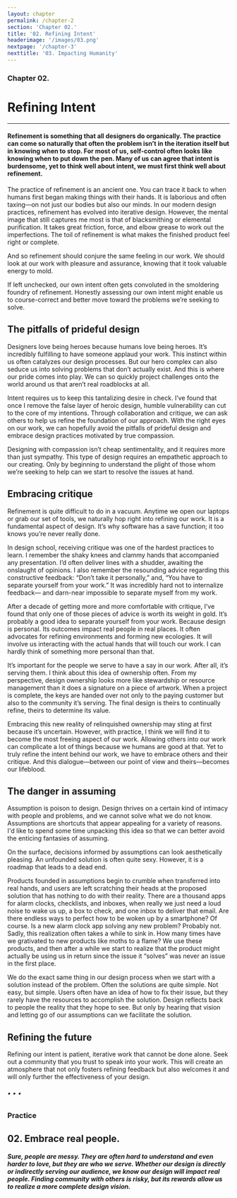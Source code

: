 ```yaml
---
layout: chapter
permalink: /chapter-2
section: 'Chapter 02.'
title: '02. Refining Intent'
headerimage: '/images/03.png'
nextpage: '/chapter-3'
nexttitle: '03. Impacting Humanity'
---
```


### Chapter 02.
# Refining Intent

---

#### Refinement is something that all designers do organically. The practice can come so naturally that often the problem isn’t in the iteration itself but in knowing when to stop. For most of us, self-control often looks like knowing when to put down the pen. Many of us can agree that intent is burdensome, yet to think well about intent, we must first think well about  refinement. 

The practice of refinement is an ancient one. You can trace it back to when humans first began making things with their hands. It is laborious and often taxing—on not just our bodies but also our minds. In our modern design practices, refinement has evolved into iterative design. However, the mental image that still captures me most is that of blacksmithing or elemental purification. It takes great friction, force, and elbow grease to work out the imperfections. The toil of refinement is what makes the finished product feel right or complete.

And so refinement should conjure the same feeling in our work. We should look at our work with pleasure and assurance, knowing that it took valuable energy to mold.

If left unchecked, our own intent often gets convoluted in the smoldering foundry of refinement. Honestly assessing our own intent might enable us to course-correct and better move toward the problems we’re seeking to solve.


## The pitfalls of prideful design

Designers love being heroes because humans love being heroes. It’s incredibly fulfilling to have someone applaud your work. This instinct within us often catalyzes our design processes. But our hero complex can also seduce us into solving problems that don’t actually exist. And this is where our pride comes into play. We can so quickly project challenges onto the world around us that aren’t real roadblocks at all. 

Intent requires us to keep this tantalizing desire in check. I’ve found that once I remove the false layer of heroic design, humble vulnerability can cut to the core of my intentions. Through collaboration and critique, we can ask others to help us refine the foundation of our approach. With the right eyes on our work, we can hopefully avoid the pitfalls of prideful design and embrace design practices motivated by true compassion. 

Designing with compassion isn’t cheap sentimentality, and it requires more than just sympathy. This type of design requires an empathetic approach to our creating. Only by beginning to understand the plight of those whom we’re seeking to help can we start to resolve the issues at hand.


## Embracing critique

Refinement is quite difficult to do in a vacuum. Anytime we open our laptops or grab our set of tools, we naturally hop right into refining our work. It is a fundamental aspect of design. It’s why software has a save function; it too knows you’re never really done. 

In design school, receiving critique was one of the hardest practices to learn. I remember the shaky knees and clammy hands that accompanied any presentation. I’d often deliver lines with a shudder, awaiting the onslaught of opinions. I also remember the resounding advice regarding this constructive feedback: “Don’t take it personally,” and, “You have to separate yourself from your work.” It was incredibly hard not to internalize feedback— and darn-near impossible to separate myself from my work. 

After a decade of getting more and more comfortable with critique, I’ve found that only one of those pieces of advice is worth its weight in gold. It’s probably a good idea to separate yourself from your work. Because design is personal. Its outcomes impact real people in real places. It often advocates for refining environments and forming new ecologies. It will involve us interacting with the actual hands that will touch our work. I can hardly think of something more personal than that.

It’s important for the people we serve to have a say in our work. After all, it’s serving them. I think about this idea of ownership often. From my perspective, design ownership looks more like stewardship or resource management than it does a signature on a piece of artwork. When a project is complete, the keys are handed over not only to the paying customer but also to the community it’s serving. The final design is theirs to continually refine, theirs to determine its value. 

Embracing this new reality of relinquished ownership may sting at first because it’s uncertain. However, with practice, I think we will find it to become the most freeing aspect of our work. Allowing others into our work can complicate a lot of things because we humans are good at that. Yet to truly refine the intent behind our work, we have to embrace others and their critique. And this dialogue—between our point of view and theirs—becomes our lifeblood. 


## The danger in assuming

Assumption is poison to design. Design thrives on a certain kind of intimacy with people and problems, and we cannot solve what we do not know. Assumptions are shortcuts that appear appealing for a variety of reasons. I'd like to spend some time unpacking this idea so that we can better avoid the enticing fantasies of assuming.

On the surface, decisions informed by assumptions can look aesthetically pleasing. An unfounded solution is often quite sexy. However, it is a roadmap that leads to a dead end. 

Products founded in assumptions begin to crumble when transferred into real hands, and users are left scratching their heads at the proposed solution that has nothing to do with their reality. There are a thousand apps for alarm clocks, checklists, and inboxes, when really we just need a loud noise to wake us up, a box to check, and one inbox to deliver that email. Are there endless ways to perfect how to be woken up by a smartphone? Of course. Is a new alarm clock app solving any new problem? Probably not. Sadly, this realization often takes a while to sink in. How many times have we grativated to new products like moths to a flame? We use these products, and then after a while we start to realize that the product might actually be using us in return since the issue it “solves” was never an issue in the first place.

We do the exact same thing in our design process when we start with a solution instead of the problem. Often the solutions are quite simple. Not easy, but simple. Users often have an idea of how to fix their issue, but they rarely have the resources to accomplish the solution. Design reflects back to people the reality that they hope to see. But only by hearing that vision and letting go of our assumptions can we facilitate the solution.


## Refining the future

Refining our intent is patient, iterative work that cannot be done alone. Seek out a community that you trust to speak into your work. This will create an atmosphere that not only fosters refining feedback but also welcomes it and will only further the effectiveness of your design.


###### • • •

### Practice

## 02. Embrace real people.
##### Sure, people are messy. They are often hard to understand and even harder to love, but they are who we serve. Whether our design is directly or indirectly serving our audience, we know our design will impact real people. Finding community with others is risky, but its rewards allow us to realize a more complete design vision.



